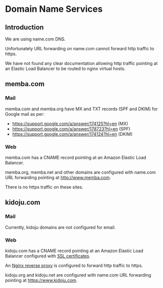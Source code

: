 # Domain Name Services

## Introduction

We are using name.com DNS.

Unfortunately URL forwarding on name.com cannot forward http traffic to https.

We have not found any clear documentation allowing http traffic pointing at an Elastic Load Balancer to be routed to nginx virtual hosts.

## memba.com

### Mail

memba.com and memba.org have MX and TXT records (SPF and DKIM) for Google mail as per:

- https://support.google.com/a/answer/174125?hl=en (MX)
- https://support.google.com/a/answer/178723?hl=en (SPF)
- https://support.google.com/a/answer/174124?hl=en (DKIM)

### Web

memba.com has a CNAME record pointing at an Amazon Elastic Load Balancer.

memba.org, memba.net and other domains are configured with name.com URL forwarding pointing at http://www.memba.com.

There is no https traffic on these sites.

## kidoju.com

### Mail

Currently, kidoju domains are not configured for email.

### Web

kidoju.com has a CNAME record pointing at an Amazon Elastic Load Balancer configured with [SSL certificates](ssl.md).

An [Nginx reverse proxy](nginx.md) is configured to forward http traffic to https.

kidoju.org and kidoju.net are configured with name.com URL forwarding pointing at https://www.kidoju.com.